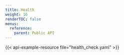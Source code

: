 ```yaml
---
title: Health
weight: 16
renderTOC: false
menus:
  reference:
    parent: Public API
---
```


{{< api-example-resource file="health_check.yaml" >}}
